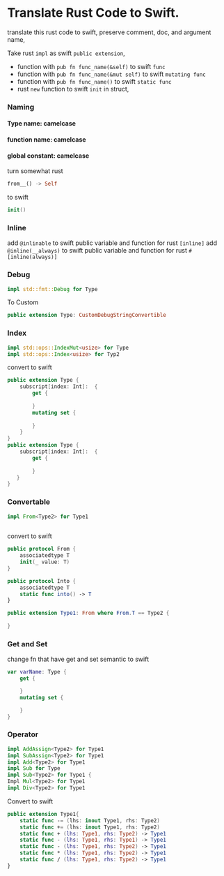 # Translate Rust Code to Swift.

translate this rust code to swift, preserve comment, doc, and argument name,

Take rust `impl` as swift `public extension`,
- function with `pub fn func_name(&self)` to swift `func`
- function with `pub fn func_name(&mut self)` to swift `mutating func`
- function with `pub fn func_name()` to swift `static func`
- rust `new` function to swift `init` in struct,

### Naming
#### Type name: camelcase
#### function name: camelcase
#### global constant: camelcase
turn somewhat rust
```rust
from__() -> Self
```
to swift
```swift
init()
```

### Inline
add `@inlinable` to swift public variable and function for rust `[inline]`
add `@inline(__always)` to swift public variable and function for rust `#[inline(always)]`

### Debug
```rust
impl std::fmt::Debug for Type
```
To Custom
```swift
public extension Type: CustomDebugStringConvertible
```

### Index
```rust
impl std::ops::IndexMut<usize> for Type
impl std::ops::Index<usize> for Typ2
```
convert to swift
```swift
public extension Type {
    subscript[index: Int]:  {
        get {
            
        }
        mutating set {
            
        }
    }
}
public extension Type {
    subscript[index: Int]:  {
        get {
            
        }
   }
}
```

### Convertable
```rust
impl From<Type2> for Type1
                        
```
convert to swift
```swift
public protocol From {
    associatedtype T
    init(_ value: T)
}

public protocol Into {
    associatedtype T
    static func into() -> T
}

public extension Type1: From where From.T == Type2 {
    
}
```

### Get and Set
change fn that have get and set semantic to  swift
```swift
var varName: Type {
    get {

    }
    mutating set {

    }
}
```

### Operator
```rust
impl AddAssign<Type2> for Type1
impl SubAssign<Type2> for Type1
impl Add<Type2> for Type1
impl Sub for Type
impl Sub<Type2> for Type1 {
Impl Mul<Type2> for Type1
impl Div<Type2> for Type1
```
Convert to swift
```swift
public extension Type1{
    static func -= (lhs: inout Type1, rhs: Type2)
    static func += (lhs: inout Type1, rhs: Type2)
    static func + (lhs: Type1, rhs: Type2) -> Type1
    static func - (lhs: Type1, rhs: Type1) -> Type1
    static func - (lhs: Type1, rhs: Type2) -> Type1
    static func * (lhs: Type1, rhs: Type2) -> Type1
    static func / (lhs: Type1, rhs: Type2) -> Type1
}
```

